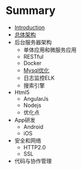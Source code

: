 # Summary

* [Introduction](README.md)
* [总体架构](zong_ti_jia_gou.md)
* 后台服务器架构
   * 单体应用和微服务应用
   * RESTful
   * Docker
   * [Mysql优化](mysqlyou_hua.md)
   * 日志监控ELK
   * 搜索引擎
* Html5
   * AngularJs
   * Nodejs
   * 优化点
* App研发
  * Android
  * iOS
* 安全和网络
  * HTTP2.0
  * SSL
* 代码与协作管理

